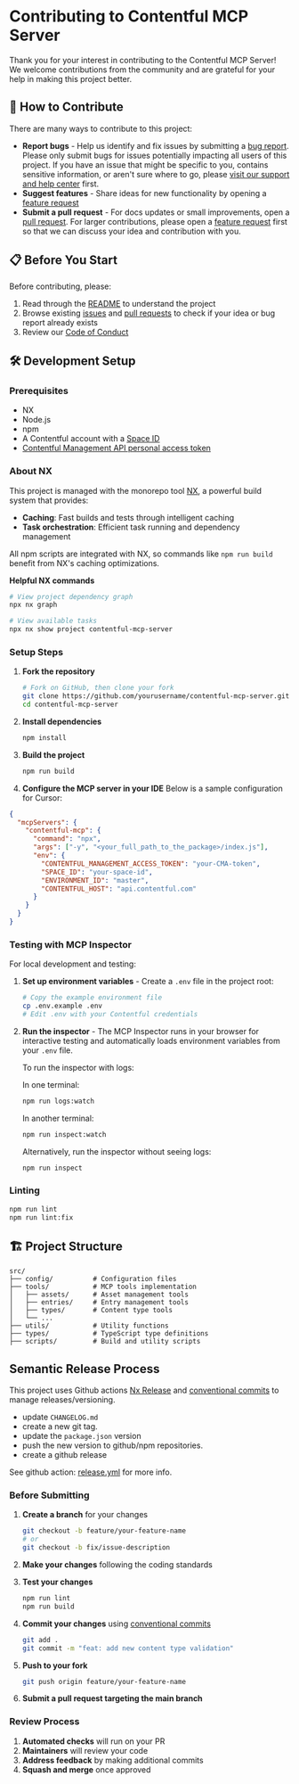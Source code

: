 # Contributing to Contentful MCP Server

Thank you for your interest in contributing to the Contentful MCP Server! We welcome contributions from the community and are grateful for your help in making this project better.

## 🤝 How to Contribute

There are many ways to contribute to this project:

- **Report bugs** - Help us identify and fix issues by submitting a [bug report](https://github.com/contentful/contentful-mcp-server/issues/new?template=bug_report.md). Please only submit bugs for issues potentially impacting all users of this project. If you have an issue that might be specific to you, contains sensitive information, or aren't sure where to go, please [visit our support and help center](https://support.contentful.com/hc/en-us) first.
- **Suggest features** - Share ideas for new functionality by opening a [feature request](https://github.com/contentful/contentful-mcp-server/issues/new?template=bug_report.md)
- **Submit a pull request** - For docs updates or small improvements, open a [pull request](https://github.com/contentful/contentful-mcp-server/pulls). For larger contributions, please open a [feature request](https://github.com/contentful/contentful-mcp-server/issues/new?template=bug_report.md) first so that we can discuss your idea and contribution with you.

## 📋 Before You Start

Before contributing, please:

1. Read through the [README](./README.md) to understand the project
2. Browse existing [issues](https://github.com/contentful/contentful-mcp-server/issues) and [pull requests](https://github.com/contentful/contentful-mcp-server/pulls) to check if your idea or bug report already exists
3. Review our [Code of Conduct](./README.md#️-code-of-conduct)

## 🛠️ Development Setup

### Prerequisites

- NX
- Node.js
- npm
- A Contentful account with a [Space ID](https://www.contentful.com/help/spaces/find-space-id/)
- [Contentful Management API personal access token](https://www.contentful.com/help/token-management/personal-access-tokens/)

### About NX

This project is managed with the monorepo tool [NX](https://nx.dev/), a powerful build system that provides:

- **Caching**: Fast builds and tests through intelligent caching
- **Task orchestration**: Efficient task running and dependency management

All npm scripts are integrated with NX, so commands like `npm run build` benefit from NX's caching optimizations.

**Helpful NX commands**

```bash
# View project dependency graph
npx nx graph

# View available tasks
npx nx show project contentful-mcp-server
```

### Setup Steps

1. **Fork the repository**

   ```bash
   # Fork on GitHub, then clone your fork
   git clone https://github.com/yourusername/contentful-mcp-server.git
   cd contentful-mcp-server
   ```

2. **Install dependencies**

   ```bash
   npm install
   ```

3. **Build the project**

   ```bash
   npm run build
   ```

4. **Configure the MCP server in your IDE**
   Below is a sample configuration for Cursor:

```json
{
  "mcpServers": {
    "contentful-mcp": {
      "command": "npx",
      "args": ["-y", "<your_full_path_to_the_package>/index.js"],
      "env": {
        "CONTENTFUL_MANAGEMENT_ACCESS_TOKEN": "your-CMA-token",
        "SPACE_ID": "your-space-id",
        "ENVIRONMENT_ID": "master",
        "CONTENTFUL_HOST": "api.contentful.com"
      }
    }
  }
}
```

### Testing with MCP Inspector

For local development and testing:

1. **Set up environment variables** - Create a `.env` file in the project root:

   ```bash
   # Copy the example environment file
   cp .env.example .env
   # Edit .env with your Contentful credentials
   ```

2. **Run the inspector** - The MCP Inspector runs in your browser for interactive testing and automatically loads environment variables from your `.env` file.

   To run the inspector with logs:

   In one terminal:

   ```bash
   npm run logs:watch
   ```

   In another terminal:

   ```bash
   npm run inspect:watch
   ```

   Alternatively, run the inspector without seeing logs:

   ```bash
   npm run inspect
   ```

### Linting

```bash
npm run lint
npm run lint:fix
```

## 🏗️ Project Structure

```
src/
├── config/          # Configuration files
├── tools/           # MCP tools implementation
│   ├── assets/      # Asset management tools
│   ├── entries/     # Entry management tools
│   ├── types/       # Content type tools
│   └── ...
├── utils/           # Utility functions
├── types/           # TypeScript type definitions
├── scripts/         # Build and utility scripts
```

## Semantic Release Process

This project uses Github actions [Nx Release](https://nx.dev/features/manage-releases) and [conventional commits](https://www.conventionalcommits.org/) to manage releases/versioning.

- update `CHANGELOG.md`
- create a new git tag.
- update the `package.json` version
- push the new version to github/npm repositories.
- create a github release

See github action: [release.yml](https://github.com/contentful/contentful-mcp-server/blob/main/.github/workflows/release.yml) for more info.

### Before Submitting

1. **Create a branch** for your changes

   ```bash
   git checkout -b feature/your-feature-name
   # or
   git checkout -b fix/issue-description
   ```

2. **Make your changes** following the coding standards

3. **Test your changes**

   ```bash
   npm run lint
   npm run build
   ```

4. **Commit your changes** using [conventional commits](https://www.conventionalcommits.org/en/v1.0.0/)

   ```bash
   git add .
   git commit -m "feat: add new content type validation"
   ```

5. **Push to your fork**

   ```bash
   git push origin feature/your-feature-name
   ```

6. **Submit a pull request targeting the main branch**

### Review Process

1. **Automated checks** will run on your PR
2. **Maintainers** will review your code
3. **Address feedback** by making additional commits
4. **Squash and merge** once approved

